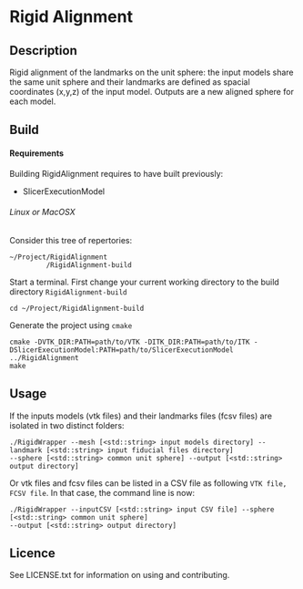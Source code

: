 # Rigid Alignment 


## Description

Rigid alignment of the landmarks on the unit sphere: the input models share the same unit sphere and their landmarks are defined as spacial coordinates (x,y,z) of the input model.
Outputs are a new aligned sphere for each model.


## Build

#### Requirements 

Building RigidAlignment requires to have built previously:

* SlicerExecutionModel


###### Linux or MacOSX 

Consider this tree of repertories:
```
~/Project/RigidAlignment
         /RigidAlignment-build
```

Start a terminal.
First change your current working directory to the build directory ```RigidAlignment-build```
```
cd ~/Project/RigidAlignment-build
```

Generate the project using ```cmake```
```
cmake -DVTK_DIR:PATH=path/to/VTK -DITK_DIR:PATH=path/to/ITK -DSlicerExecutionModel:PATH=path/to/SlicerExecutionModel ../RigidAlignment
make
```


## Usage

If the inputs models (vtk files) and their landmarks files (fcsv files) are isolated in two distinct folders: 

```
./RigidWrapper --mesh [<std::string> input models directory] --landmark [<std::string> input fiducial files directory] 
--sphere [<std::string> common unit sphere] --output [<std::string> output directory] 

```

Or vtk files and fcsv files can be listed in a CSV file as following ```VTK file, FCSV file```. In that case, the command line is now: 

```
./RigidWrapper --inputCSV [<std::string> input CSV file] --sphere [<std::string> common unit sphere] 
--output [<std::string> output directory] 

```


## Licence

See LICENSE.txt for information on using and contributing.